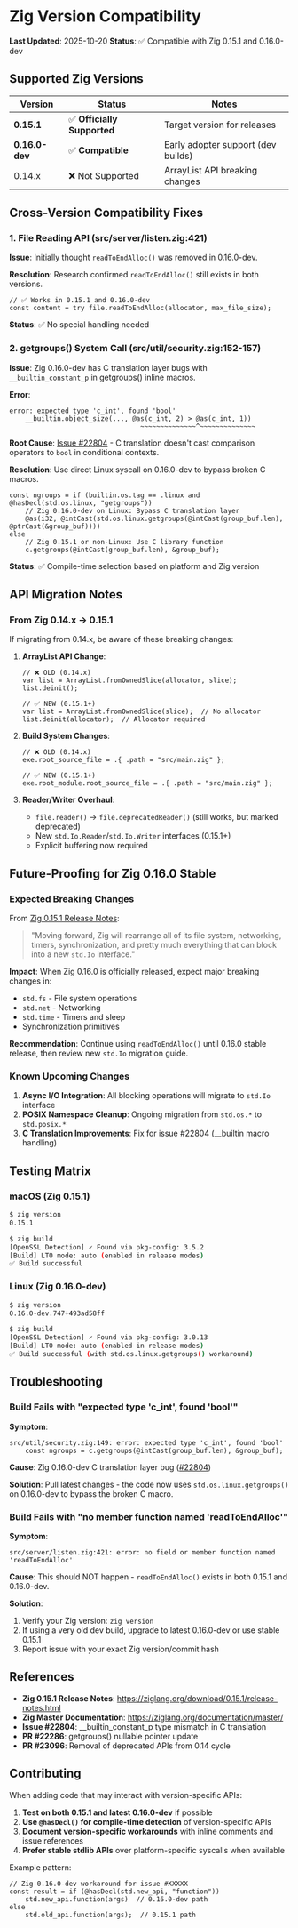 # Zig Version Compatibility

**Last Updated**: 2025-10-20
**Status**: ✅ Compatible with Zig 0.15.1 and 0.16.0-dev

## Supported Zig Versions

| Version | Status | Notes |
|---------|--------|-------|
| **0.15.1** | ✅ **Officially Supported** | Target version for releases |
| **0.16.0-dev** | ✅ **Compatible** | Early adopter support (dev builds) |
| 0.14.x | ❌ Not Supported | ArrayList API breaking changes |

## Cross-Version Compatibility Fixes

### 1. File Reading API (src/server/listen.zig:421)

**Issue**: Initially thought `readToEndAlloc()` was removed in 0.16.0-dev.

**Resolution**: Research confirmed `readToEndAlloc()` still exists in both versions.

```zig
// ✅ Works in 0.15.1 and 0.16.0-dev
const content = try file.readToEndAlloc(allocator, max_file_size);
```

**Status**: ✅ No special handling needed

### 2. getgroups() System Call (src/util/security.zig:152-157)

**Issue**: Zig 0.16.0-dev has C translation layer bugs with `__builtin_constant_p` in getgroups() inline macros.

**Error**:
```
error: expected type 'c_int', found 'bool'
    __builtin.object_size(..., @as(c_int, 2) > @as(c_int, 1))
                                 ~~~~~~~~~~~~~~^~~~~~~~~~~~~~~
```

**Root Cause**: [Issue #22804](https://github.com/ziglang/zig/issues/22804) - C translation doesn't cast comparison operators to `bool` in conditional contexts.

**Resolution**: Use direct Linux syscall on 0.16.0-dev to bypass broken C macros.

```zig
const ngroups = if (builtin.os.tag == .linux and @hasDecl(std.os.linux, "getgroups"))
    // Zig 0.16.0-dev on Linux: Bypass C translation layer
    @as(i32, @intCast(std.os.linux.getgroups(@intCast(group_buf.len), @ptrCast(&group_buf))))
else
    // Zig 0.15.1 or non-Linux: Use C library function
    c.getgroups(@intCast(group_buf.len), &group_buf);
```

**Status**: ✅ Compile-time selection based on platform and Zig version

## API Migration Notes

### From Zig 0.14.x → 0.15.1

If migrating from 0.14.x, be aware of these breaking changes:

1. **ArrayList API Change**:
   ```zig
   // ❌ OLD (0.14.x)
   var list = ArrayList.fromOwnedSlice(allocator, slice);
   list.deinit();

   // ✅ NEW (0.15.1+)
   var list = ArrayList.fromOwnedSlice(slice);  // No allocator
   list.deinit(allocator);  // Allocator required
   ```

2. **Build System Changes**:
   ```zig
   // ❌ OLD (0.14.x)
   exe.root_source_file = .{ .path = "src/main.zig" };

   // ✅ NEW (0.15.1+)
   exe.root_module.root_source_file = .{ .path = "src/main.zig" };
   ```

3. **Reader/Writer Overhaul**:
   - `file.reader()` → `file.deprecatedReader()` (still works, but marked deprecated)
   - New `std.Io.Reader`/`std.Io.Writer` interfaces (0.15.1+)
   - Explicit buffering now required

## Future-Proofing for Zig 0.16.0 Stable

### Expected Breaking Changes

From [Zig 0.15.1 Release Notes](https://ziglang.org/download/0.15.1/release-notes.html):

> "Moving forward, Zig will rearrange all of its file system, networking, timers, synchronization, and pretty much everything that can block into a new `std.Io` interface."

**Impact**: When Zig 0.16.0 is officially released, expect major breaking changes in:
- `std.fs` - File system operations
- `std.net` - Networking
- `std.time` - Timers and sleep
- Synchronization primitives

**Recommendation**: Continue using `readToEndAlloc()` until 0.16.0 stable release, then review new `std.Io` migration guide.

### Known Upcoming Changes

1. **Async I/O Integration**: All blocking operations will migrate to `std.Io` interface
2. **POSIX Namespace Cleanup**: Ongoing migration from `std.os.*` to `std.posix.*`
3. **C Translation Improvements**: Fix for issue #22804 (__builtin macro handling)

## Testing Matrix

### macOS (Zig 0.15.1)
```bash
$ zig version
0.15.1

$ zig build
[OpenSSL Detection] ✓ Found via pkg-config: 3.5.2
[Build] LTO mode: auto (enabled in release modes)
✅ Build successful
```

### Linux (Zig 0.16.0-dev)
```bash
$ zig version
0.16.0-dev.747+493ad58ff

$ zig build
[OpenSSL Detection] ✓ Found via pkg-config: 3.0.13
[Build] LTO mode: auto (enabled in release modes)
✅ Build successful (with std.os.linux.getgroups() workaround)
```

## Troubleshooting

### Build Fails with "expected type 'c_int', found 'bool'"

**Symptom**:
```
src/util/security.zig:149: error: expected type 'c_int', found 'bool'
    const ngroups = c.getgroups(@intCast(group_buf.len), &group_buf);
```

**Cause**: Zig 0.16.0-dev C translation layer bug ([#22804](https://github.com/ziglang/zig/issues/22804))

**Solution**: Pull latest changes - the code now uses `std.os.linux.getgroups()` on 0.16.0-dev to bypass the broken C macro.

### Build Fails with "no member function named 'readToEndAlloc'"

**Symptom**:
```
src/server/listen.zig:421: error: no field or member function named 'readToEndAlloc'
```

**Cause**: This should NOT happen - `readToEndAlloc()` exists in both 0.15.1 and 0.16.0-dev.

**Solution**:
1. Verify your Zig version: `zig version`
2. If using a very old dev build, upgrade to latest 0.16.0-dev or use stable 0.15.1
3. Report issue with your exact Zig version/commit hash

## References

- **Zig 0.15.1 Release Notes**: https://ziglang.org/download/0.15.1/release-notes.html
- **Zig Master Documentation**: https://ziglang.org/documentation/master/
- **Issue #22804**: __builtin_constant_p type mismatch in C translation
- **PR #22286**: getgroups() nullable pointer update
- **PR #23096**: Removal of deprecated APIs from 0.14 cycle

## Contributing

When adding code that may interact with version-specific APIs:

1. **Test on both 0.15.1 and latest 0.16.0-dev** if possible
2. **Use `@hasDecl()` for compile-time detection** of version-specific APIs
3. **Document version-specific workarounds** with inline comments and issue references
4. **Prefer stable stdlib APIs** over platform-specific syscalls when available

Example pattern:
```zig
// Zig 0.16.0-dev workaround for issue #XXXXX
const result = if (@hasDecl(std.new_api, "function"))
    std.new_api.function(args)  // 0.16.0-dev path
else
    std.old_api.function(args);  // 0.15.1 path
```
